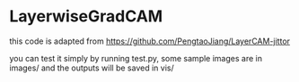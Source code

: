 # LayerwiseGradCAM

this code is adapted from https://github.com/PengtaoJiang/LayerCAM-jittor

you can test it simply by running test.py, some sample images are in images/ and the outputs will be saved in vis/